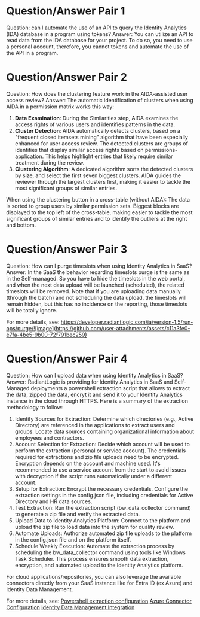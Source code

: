 # Question/Answer Pair 1

Question: can I automate the use of an API to query the Identity Analytics (IDA) database in a program using tokens?
Answer: You can utilize an API to read data from the IDA database for your project. To do so, you need to use a personal account, therefore, you cannot tokens and automate the use of the API in a program.

# Question/Answer Pair 2

Question: How does the clustering feature work in the AIDA-assisted user access review?
Answer: The automatic identification of clusters when using AIDA in a permission matrix works this way: 
1. **Data Examination**: During the Similarities step, AIDA examines the access rights of various users and identifies patterns in the data.
2. **Cluster Detection**: AIDA automatically detects clusters, based on a "frequent closed itemsets mining" algorithm that have been especially enhanced for user access review. The detected clusters are groups of identities that display similar access rights based on permissions-application. This helps highlight entries that likely require similar treatment during the review.
3. **Clustering Algorithm**: A dedicated algorithm sorts the detected clusters by size, and select the first seven biggest clusters. AIDA guides the reviewer through the largest clusters first, making it easier to tackle the most significant groups of similar entries. 

When using the clustering button in a cross-table (without AIDA):
The data is sorted to group users by similar permission sets. Biggest blocks are displayed to the top left of the cross-table, making easier to tackle the most significant groups of similar entries and to identify the outliers at the right and bottom.

# Question/Answer Pair 3

Question: How can I purge timeslots when using Identity Analytics in SaaS?
Answer: In the SaaS the behavior regarding timeslots purge is the same as in the Self-managed. So you have to hide the timeslots in the web portal, and when the next data upload will be launched (scheduled), the related timeslots will be removed.
Note that if you are uploading data manually (through the batch) and not scheduling the data upload, the timeslots will remain hidden, but this has no incidence on the reporting, those timeslots will be totally ignore.

For more details, see: https://developer.radiantlogic.com/ia/version-1.5/run-ops/purge/![image](https://github.com/user-attachments/assets/c11a3fe0-e7fa-4be5-9b00-72f791bec259) 

# Question/Answer Pair 4

Question: How can I upload data when using Identity Analytics in SaaS?
Answer: RadiantLogic is providing for Identity Analytics in SaaS and Self-Managed deployments a powershell extraction script that allows to extract the data, zipped the data, encryt it and send it to your Identity Analytics instance in the cloud through HTTPS. Here is a summary of the extraction methodology to follow:
1. Identify Sources for Extraction:
Determine which directories (e.g., Active Directory) are referenced in the applications to extract users and groups.
Locate data sources containing organizational information about employees and contractors.
2. Account Selection for Extraction:
Decide which account will be used to perform the extraction (personal or service account).
The credentials required for extractions and zip file uploads need to be encrypted. Encryption depends on the account and machine used.
It's recommended to use a service account from the start to avoid issues with decryption if the script runs automatically under a different account.
3. Setup for Extraction:
Encrypt the necessary credentials.
Configure the extraction settings in the config.json file, including credentials for Active Directory and HR data sources.
4. Test Extraction:
Run the extraction script (bw_data_collector command) to generate a zip file and verify the extracted data.
5. Upload Data to Identity Analytics Platform:
Connect to the platform and upload the zip file to load data into the system for quality review.
6. Automate Uploads:
Authorize automated zip file uploads to the platform in the config.json file and on the platform itself.
7. Schedule Weekly Execution:
Automate the extraction process by scheduling the bw_data_collector command using tools like Windows Task Scheduler.
This process ensures smooth data extraction, encryption, and automated upload to the Identity Analytics platform.

For cloud applications/repositories, you can also leverage the available connectors directly from your SaaS instance like for Entra ID (ex Azure) and Identity Data Management.

For more details, see: 
[Powershell extraction configuration](https://developer.radiantlogic.com/ia/version-1.5/configuration/powershell-extraction/)
[Azure Connector Configuration](https://developer.radiantlogic.com/ia/version-1.5/connectors/azure-connector/)
[Identity Data Management Integration](https://developer.radiantlogic.com/ia/version-1.5/integrations/iddm/)
